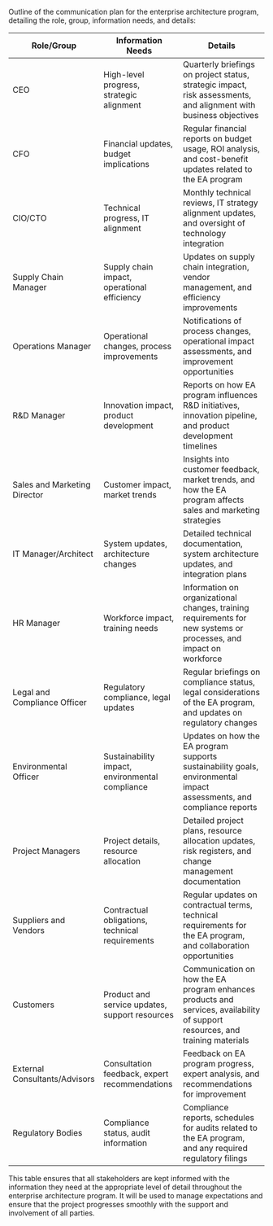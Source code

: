 Outline of the communication plan for the enterprise architecture program, detailing the role, group, information needs, and details:

| Role/Group                    | Information Needs                               | Details                                                                                                                       |
| ----------------------------- | ----------------------------------------------- | ----------------------------------------------------------------------------------------------------------------------------- |
| CEO                           | High-level progress, strategic alignment        | Quarterly briefings on project status, strategic impact, risk assessments, and alignment with business objectives             |
| CFO                           | Financial updates, budget implications          | Regular financial reports on budget usage, ROI analysis, and cost-benefit updates related to the EA program                   |
| CIO/CTO                       | Technical progress, IT alignment                | Monthly technical reviews, IT strategy alignment updates, and oversight of technology integration                             |
| Supply Chain Manager          | Supply chain impact, operational efficiency     | Updates on supply chain integration, vendor management, and efficiency improvements                                           |
| Operations Manager            | Operational changes, process improvements       | Notifications of process changes, operational impact assessments, and improvement opportunities                               |
| R&D Manager                   | Innovation impact, product development          | Reports on how EA program influences R&D initiatives, innovation pipeline, and product development timelines                  |
| Sales and Marketing Director  | Customer impact, market trends                  | Insights into customer feedback, market trends, and how the EA program affects sales and marketing strategies                 |
| IT Manager/Architect          | System updates, architecture changes            | Detailed technical documentation, system architecture updates, and integration plans                                          |
| HR Manager                    | Workforce impact, training needs                | Information on organizational changes, training requirements for new systems or processes, and impact on workforce            |
| Legal and Compliance Officer  | Regulatory compliance, legal updates            | Regular briefings on compliance status, legal considerations of the EA program, and updates on regulatory changes             |
| Environmental Officer         | Sustainability impact, environmental compliance | Updates on how the EA program supports sustainability goals, environmental impact assessments, and compliance reports         |
| Project Managers              | Project details, resource allocation            | Detailed project plans, resource allocation updates, risk registers, and change management documentation                      |
| Suppliers and Vendors         | Contractual obligations, technical requirements | Regular updates on contractual terms, technical requirements for the EA program, and collaboration opportunities              |
| Customers                     | Product and service updates, support resources  | Communication on how the EA program enhances products and services, availability of support resources, and training materials |
| External Consultants/Advisors | Consultation feedback, expert recommendations   | Feedback on EA program progress, expert analysis, and recommendations for improvement                                         |
| Regulatory Bodies             | Compliance status, audit information            | Compliance reports, schedules for audits related to the EA program, and any required regulatory filings                       |

This table ensures that all stakeholders are kept informed with the information they need at the appropriate level of detail throughout the enterprise architecture program. It will be used to manage expectations and ensure that the project progresses smoothly with the support and involvement of all parties.